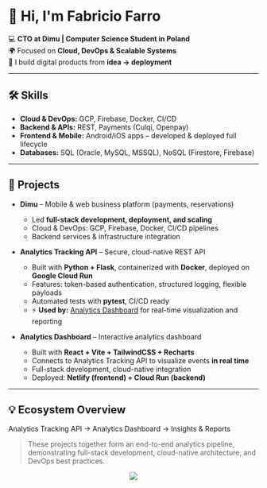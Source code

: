 # 👋 Hi, I'm Fabricio Farro  

💻 **CTO at Dimu | Computer Science Student in Poland**  
🌍 Focused on **Cloud, DevOps & Scalable Systems**  
🚀 I build digital products from **idea → deployment**  

---

## 🛠️ Skills  

- **Cloud & DevOps:** GCP, Firebase, Docker, CI/CD  
- **Backend & APIs:** REST, Payments (Culqi, Openpay)  
- **Frontend & Mobile:** Android/iOS apps – developed & deployed full lifecycle  
- **Databases:** SQL (Oracle, MySQL, MSSQL), NoSQL (Firestore, Firebase)  

---

## 📌 Projects  

- **Dimu** – Mobile & web business platform (payments, reservations)  
  - Led **full-stack development, deployment, and scaling**  
  - Cloud & DevOps: GCP, Firebase, Docker, CI/CD pipelines  
  - Backend services & infrastructure integration  

- **Analytics Tracking API** – Secure, cloud-native REST API  
  - Built with **Python + Flask**, containerized with **Docker**, deployed on **Google Cloud Run**  
  - Features: token-based authentication, structured logging, flexible payloads  
  - Automated tests with **pytest**, CI/CD ready  
  - ⚡ **Used by:** [Analytics Dashboard](https://github.com/R0s3mrcx/analytics-dashboard) for real-time visualization and reporting  

- **Analytics Dashboard** – Interactive analytics dashboard  
  - Built with **React + Vite + TailwindCSS + Recharts**  
  - Connects to Analytics Tracking API to visualize events **in real time**  
  - Full-stack development, cloud-native integration  
  - Deployed: **Netlify (frontend) + Cloud Run (backend)**  

---

## 💡 Ecosystem Overview  

Analytics Tracking API → Analytics Dashboard → Insights & Reports

> These projects together form an end-to-end analytics pipeline, demonstrating full-stack development, cloud-native architecture, and DevOps best practices.

<p align="center">
  <img src="https://readme-typing-svg.herokuapp.com?size=22&duration=2500&color=43D787&center=true&vCenter=true&lines=⭐️+Always+learning;⭐️+Always+building;⭐️+Always+improving"/>
</p>
